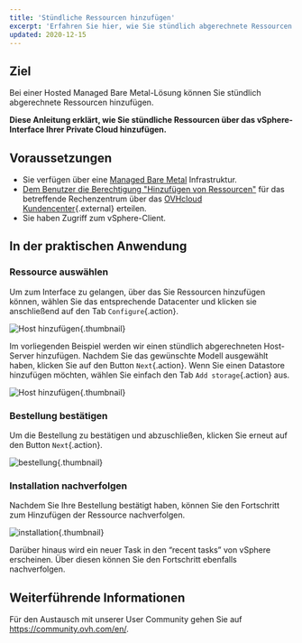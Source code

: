 ```yaml
---
title: 'Stündliche Ressourcen hinzufügen'
excerpt: 'Erfahren Sie hier, wie Sie stündlich abgerechnete Ressourcen hinzufügen'
updated: 2020-12-15
---
```


## Ziel

Bei einer Hosted Managed Bare Metal-Lösung können Sie stündlich abgerechnete Ressourcen hinzufügen.

**Diese Anleitung erklärt, wie Sie stündliche Ressourcen über das vSphere-Interface Ihrer Private Cloud hinzufügen.**

## Voraussetzungen

- Sie verfügen über eine [Managed Bare Metal](https://www.ovhcloud.com/de/managed-bare-metal/) Infrastruktur.
- [Dem Benutzer die Berechtigung "Hinzufügen von Ressourcen"](change-user-rights1.) für das betreffende Rechenzentrum über das [OVHcloud Kundencenter](https://www.ovh.com/auth/?action=gotomanager&from=https://www.ovh.de/&ovhSubsidiary=de){.external} erteilen.
- Sie haben Zugriff zum vSphere-Client.

## In der praktischen Anwendung

### Ressource auswählen

Um zum Interface zu gelangen, über das Sie Ressourcen hinzufügen können, wählen Sie das entsprechende Datacenter und klicken sie anschließend auf den Tab `Configure`{.action}.

![Host hinzufügen](addhost_ess_01.png){.thumbnail}

Im vorliegenden Beispiel werden wir einen stündlich abgerechneten Host-Server hinzufügen. Nachdem Sie das gewünschte Modell ausgewählt haben, klicken Sie auf den Button `Next`{.action}. Wenn Sie einen Datastore hinzufügen möchten, wählen Sie einfach den Tab `Add storage`{.action} aus.

![Host hinzufügen](addhost_ess_02.png){.thumbnail}

### Bestellung bestätigen

Um die Bestellung zu bestätigen und abzuschließen, klicken Sie erneut auf den Button `Next`{.action}.

![bestellung](addhost_ess_03.png){.thumbnail}

### Installation nachverfolgen

Nachdem Sie Ihre Bestellung bestätigt haben, können Sie den Fortschritt zum Hinzufügen der Ressource nachverfolgen.

![installation](addhost_ess_04.png){.thumbnail}

Darüber hinaus wird ein neuer Task in den “recent tasks” von vSphere erscheinen. Über diesen können Sie den Fortschritt ebenfalls nachverfolgen.

## Weiterführende Informationen

Für den Austausch mit unserer User Community gehen Sie auf <https://community.ovh.com/en/>.
